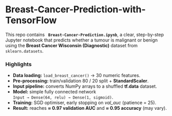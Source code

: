 # Breast-Cancer-Prediction-with-TensorFlow
This repo contains **` Breast-Cancer-Prediction.ipynb`**, a clear, step-by-step Jupyter notebook that
predicts whether a tumour is malignant or benign using the **Breast Cancer
Wisconsin (Diagnostic)** dataset from `sklearn.datasets`.

### Highlights
- **Data loading:** `load_breast_cancer()` → 30 numeric features.  
- **Pre-processing:** train/validation 80 / 20 split + **StandardScaler**.  
- **Input pipeline:** converts NumPy arrays to a shuffled **tf.data** dataset.  
- **Model:** simple fully connected network  
  `Input → Dense(64, relu) → Dense(1, sigmoid)`.  
- **Training:** SGD optimiser, early stopping on *val_auc* (patience = 25).  
- **Result:** reaches **≈ 0.97 validation AUC** and **≈ 0.95 accuracy** (may vary).

